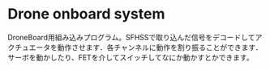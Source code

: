 # Drone onboard system
DroneBoard用組み込みプログラム。SFHSSで取り込んだ信号をデコードしてアクチュエータを動作させます．各チャンネルに動作を割り振ることができます．サーボを動かしたり、FETを介してスイッチしてなにか動かすとかできます。
